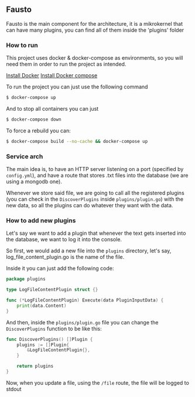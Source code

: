 ## Fausto

Fausto is the main component for the architecture, it is a mikrokernel that can have many plugins, you can find all of them inside the 'plugins' folder

### How to run

This project uses docker & docker-compose as environments, so you will need them in order to run the project as intended.

[Install Docker](https://docs.docker.com/get-docker/)
[Install Docker compose](https://docs.docker.com/compose/install/)

To run the project you can just use the following command

```bash
$ docker-compose up
```

And to stop all containers you can just

```bash
$ docker-compose down
```

To force a rebuild you can:
```bash
$ docker-compose build --no-cache && docker-compose up
```

### Service arch

The main idea is, to have an HTTP server listening on a port (specified by `config.yml`), and have a route that stores .txt files into the database (we are using a mongodb one).

Whenever we store said file, we are going to call all the registered plugins (you can check in the `DiscoverPlugins` inside `plugins/plugin.go`) with the new data, so all the plugins can do whatever they want with the data.

### How to add new plugins

Let's say we want to add a plugin that whenever the text gets inserted into the database, we want to log it into the console.

So first, we would add a new file into the `plugins` directory, let's say, log_file_content_plugin.go is the name of the file.

Inside it you can just add the following code:
```go
package plugins

type LogFileContentPlugin struct {}

func (*LogFileContentPlugin) Execute(data PluginInputData) {
    print(data.Content)
}

```

And then, inside the `plugins/plugin.go` file you can change the `DiscoverPlugins` function to be like this:
```go
func DiscoverPlugins() []Plugin {
	plugins := []Plugin{
		&LogFileContentPlugin{},
	}

	return plugins
}
```

Now, when you update a file, using the `/file` route, the file will be logged to stdout